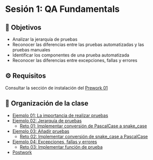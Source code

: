 # Sesión 1: QA Fundamentals

## :dart: Objetivos

- Analizar la jerarquía de pruebas
- Reconocer las diferencias entre las pruebas automatizadas y las pruebas manuales
- Identificar los componentes de una prueba automatizada
- Reconocer las diferencias entre excepciones, fallas y errores

## ⚙ Requisitos

Consultar la sección de instalación
del [Prework 01](https://docs.google.com/document/d/1AM2304xZvCx8KrbuakibdkRaaDkVpNme0fKM116jjZs/edit?usp=sharing)

## 📂 Organización de la clase


- [Ejemplo 01:  La importancia de realizar pruebas](./Ejemplo-01)
- [Ejemplo 02: Jerarquía de pruebas](./Ejemplo-02)
    - [Reto 01: Implementar conversión de PascalCase a snake_case](./Reto-01)
- [Ejemplo 03: Añadir pruebas](./Ejemplo-03)
    - [Reto  02: Implementar conversión de snake_case a PascalCase](./Reto-02)
- [Ejemplo 04: Excepciones, fallas y errores](./Ejemplo-04)
    - [Reto 03: Implementar función de prueba](./Reto-03)
- [Postwork](./Postwork)




